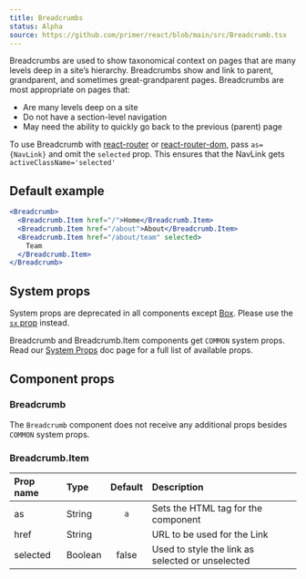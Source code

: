 ```yaml
---
title: Breadcrumbs
status: Alpha
source: https://github.com/primer/react/blob/main/src/Breadcrumb.tsx
---
```


Breadcrumbs are used to show taxonomical context on pages that are many levels deep in a site’s hierarchy. Breadcrumbs show and link to parent, grandparent, and sometimes great-grandparent pages. Breadcrumbs are most appropriate on pages that:

- Are many levels deep on a site
- Do not have a section-level navigation
- May need the ability to quickly go back to the previous (parent) page

To use Breadcrumb with [react-router](https://github.com/ReactTraining/react-router) or
[react-router-dom](https://www.npmjs.com/package/react-router-dom), pass
`as={NavLink}` and omit the `selected` prop.
This ensures that the NavLink gets `activeClassName='selected'`

## Default example

```jsx live
<Breadcrumb>
  <Breadcrumb.Item href="/">Home</Breadcrumb.Item>
  <Breadcrumb.Item href="/about">About</Breadcrumb.Item>
  <Breadcrumb.Item href="/about/team" selected>
    Team
  </Breadcrumb.Item>
</Breadcrumb>
```

## System props

<Note variant="warning">

System props are deprecated in all components except [Box](/Box). Please use the [`sx` prop](/overriding-styles) instead.

</Note>

Breadcrumb and Breadcrumb.Item components get `COMMON` system props. Read our [System Props](/system-props) doc page for a full list of available props.

## Component props

### Breadcrumb

The `Breadcrumb` component does not receive any additional props besides `COMMON` system props.

### Breadcrumb.Item

| Prop name | Type    | Default | Description                                      |
| :-------- | :------ | :-----: | :----------------------------------------------- |
| as        | String  |   `a`   | Sets the HTML tag for the component              |
| href      | String  |         | URL to be used for the Link                      |
| selected  | Boolean |  false  | Used to style the link as selected or unselected |
